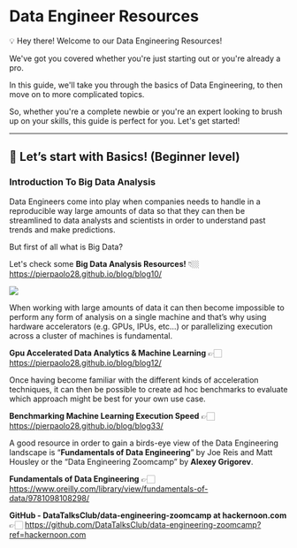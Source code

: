 # Data Engineer Resources

💡 Hey there! Welcome to our Data Engineering Resources!

We've got you covered whether you're just starting out or you're already a pro. 

In this guide, we'll take you through the basics of Data Engineering, to then move on to more complicated topics.

So, whether you're a complete newbie or you're an expert looking to brush up on your skills, this guide is perfect for you. Let's get started!

---

## 🏁 **Let’s start with** Basics! (Beginner level)

### Introduction To Big Data Analysis
    
Data Engineers come into play when companies needs to handle in a reproducible way large amounts of data so that they can then be streamlined to data analysts and scientists in order to understand past trends and make predictions. 

But first of all what is Big Data?

Let's check some **Big Data Analysis Resources!** 👇🏼 https://pierpaolo28.github.io/blog/blog10/

[![](https://raw.githubusercontent.com/data-pizza/data_engineer_resources/main/image_1.png)](https://pierpaolo28.github.io/blog/blog10/)

When working with large amounts of data it can then become impossible to perform any form of analysis on a single machine and that’s why using hardware accelerators (e.g. GPUs, IPUs, etc…) or parallelizing execution across a cluster of machines is fundamental.

**Gpu Accelerated Data Analytics & Machine Learning** 👉🏻 https://pierpaolo28.github.io/blog/blog12/

Once having become familiar with the different kinds of acceleration techniques, it can then be possible to create ad hoc benchmarks to evaluate which approach might be best for your own use case. 

**Benchmarking Machine Learning Execution Speed** 👉🏻 https://pierpaolo28.github.io/blog/blog33/

A good resource in order to gain a birds-eye view of the Data Engineering landscape is “**Fundamentals of Data Engineering**” by Joe Reis and Matt Housley or the “Data Engineering Zoomcamp” by **Alexey Grigorev**.

**Fundamentals of Data Engineering** 👉🏻 https://www.oreilly.com/library/view/fundamentals-of-data/9781098108298/

**GitHub - DataTalksClub/data-engineering-zoomcamp at hackernoon.com** 👉🏻 https://github.com/DataTalksClub/data-engineering-zoomcamp?ref=hackernoon.com
